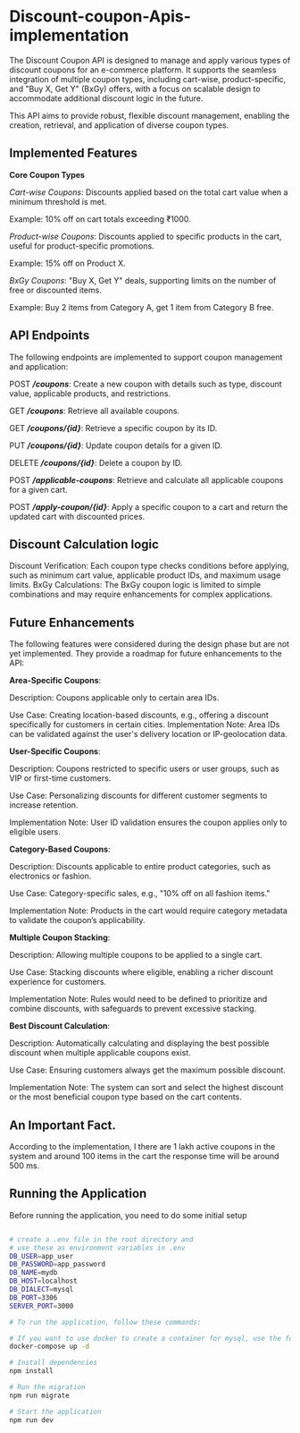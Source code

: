 
   # Discount-coupon-Apis-implementation

   The Discount Coupon API is designed to manage and apply various types of discount coupons for an e-commerce platform. It supports the seamless integration of multiple coupon types, including cart-wise, product-specific, and "Buy X, Get Y" (BxGy) offers, with a focus on scalable design to accommodate additional discount logic in the future.

   This API aims to provide robust, flexible discount management, enabling the creation, retrieval, and application of diverse coupon types.



   ## Implemented Features

   **Core Coupon Types**

   *Cart-wise Coupons*: Discounts applied based on the total cart value when a minimum threshold is met.

   Example: 10% off on cart totals exceeding ₹1000.

   *Product-wise Coupons*: Discounts applied to specific products in the cart, useful for product-specific promotions.

   Example: 15% off on Product X.

   *BxGy Coupons*: "Buy X, Get Y" deals, supporting limits on the number of free or discounted items.

   Example: Buy 2 items from Category A, get 1 item from Category B free.
   ## API Endpoints

   The following endpoints are implemented to support coupon management and application:

   POST ***/coupons***: Create a new coupon with details such as type, discount value, applicable products, and restrictions.


   GET ***/coupons***: Retrieve all available coupons.


   GET ***/coupons/{id}***: Retrieve a specific coupon by its ID.


   PUT ***/coupons/{id}***: Update coupon details for a given ID.


   DELETE ***/coupons/{id}***: Delete a coupon by ID.


   POST ***/applicable-coupons***: Retrieve and calculate all applicable coupons for a given cart.

   POST ***/apply-coupon/{id}***: Apply a specific coupon to a cart and return the updated cart with discounted prices.
   ## Discount Calculation logic

   Discount Verification: Each coupon type checks conditions before applying, such as minimum cart value, applicable product IDs, and maximum usage limits.
   BxGy Calculations: The BxGy coupon logic is limited to simple combinations and may require enhancements for complex applications.
   ## Future Enhancements

   The following features were considered during the design phase but are not yet implemented. They provide a roadmap for future enhancements to the API:

   **Area-Specific Coupons**:

   Description: Coupons applicable only to certain area IDs.

   Use Case: Creating location-based discounts, e.g., offering a discount specifically for customers in certain cities.
   Implementation Note: Area IDs can be validated against the user's delivery location or IP-geolocation data.

   **User-Specific Coupons**:

   Description: Coupons restricted to specific users or user groups, such as VIP or first-time customers.

   Use Case: Personalizing discounts for different customer segments to increase retention.

   Implementation Note: User ID validation ensures the coupon applies only to eligible users.

   **Category-Based Coupons**:

   Description: Discounts applicable to entire product categories, such as electronics or fashion.

   Use Case: Category-specific sales, e.g., "10% off on all fashion items."

   Implementation Note: Products in the cart would require category metadata to validate the coupon’s applicability.

   **Multiple Coupon Stacking**:

   Description: Allowing multiple coupons to be applied to a single cart.

   Use Case: Stacking discounts where eligible, enabling a richer discount experience for customers.

   Implementation Note: Rules would need to be defined to prioritize and combine discounts, with safeguards to prevent excessive stacking.

   **Best Discount Calculation**:

   Description: Automatically calculating and displaying the best possible discount when multiple applicable coupons exist.

   Use Case: Ensuring customers always get the maximum possible discount.

   Implementation Note: The system can sort and select the highest discount or the most beneficial coupon type based on the cart contents.
   ## An Important Fact.

   According to the implementation, I there are 1 lakh active coupons in the system and around 100 items in the cart the response time will be around 500 ms.


   ## Running the Application

   Before running the application, you need to do some initial setup


   ```bash

   # create a .env file in the root directory and 
   # use these as environment variables in .env
   DB_USER=app_user
   DB_PASSWORD=app_password
   DB_NAME=mydb
   DB_HOST=localhost
   DB_DIALECT=mysql
   DB_PORT=3306
   SERVER_PORT=3000

   # To run the application, follow these commands:

   # If you want to use docker to create a container for mysql, use the following command
   docker-compose up -d

   # Install dependencies
   npm install

   # Run the migration
   npm run migrate

   # Start the application
   npm run dev
